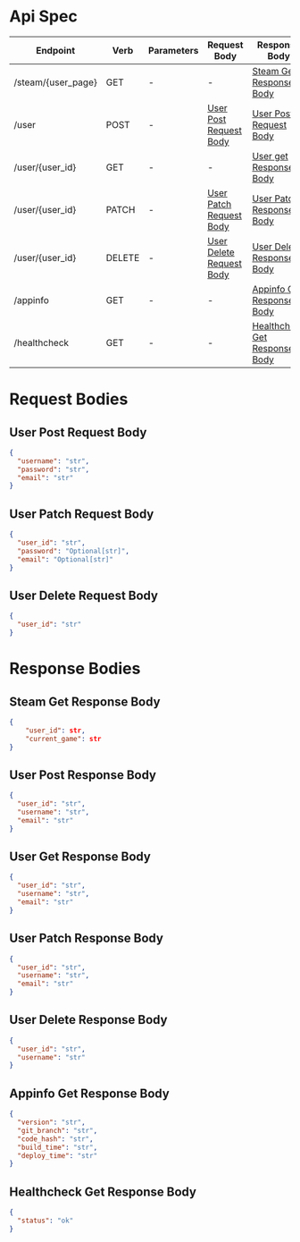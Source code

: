 # Api Spec

| Endpoint | Verb | Parameters | Request Body | Response Body | Requires Auth | 
| --- | --- | --- | --- | --- | --- |
| /steam/{user_page} | GET | - | - | [Steam Get Response Body](#steam-get-response-body) | No |
| /user | POST | - | [User Post Request Body](#user-post-request-body) | [User Post Request Body](#user-post-response-body) | Yes |
| /user/{user_id} | GET | - |  - |  [User get Response Body](#user-get-response-body) | Yes |
| /user/{user_id} | PATCH | - | [User Patch Request Body](#user-patch-request-body) | [User Patch Response Body](#user-patch-response-body) | Yes |
| /user/{user_id} | DELETE | - | [User Delete Request Body](#user-delete-request-body) | [User Delete Response Body](#user-delete-response-body) | Yes |
| /appinfo | GET | - | - | [Appinfo Get Response Body](#appinfo-get-response-body) | No |
| /healthcheck | GET | - | - | [Healthcheck Get Response Body](#healthcheck-get-response-body) | No |
  
# Request Bodies

## User Post Request Body
```json
{
  "username": "str",
  "password": "str", 
  "email": "str"
}
```

## User Patch Request Body
```json
{
  "user_id": "str",
  "password": "Optional[str]",
  "email": "Optional[str]"
}
```

## User Delete Request Body
```json
{
  "user_id": "str"
}
```

# Response Bodies

## Steam Get Response Body
```json 
{
    "user_id": str,
    "current_game": str
}
```

## User Post Response Body 
```json
{
  "user_id": "str",
  "username": "str",
  "email": "str"
}
```

## User Get Response Body
```json
{
  "user_id": "str",
  "username": "str",
  "email": "str"
}
```

## User Patch Response Body
```json
{
  "user_id": "str",
  "username": "str",
  "email": "str"
}
```

## User Delete Response Body 
```json
{
  "user_id": "str",
  "username": "str"
}
```

## Appinfo Get Response Body
```json
{
  "version": "str",
  "git_branch": "str",
  "code_hash": "str",
  "build_time": "str",
  "deploy_time": "str"
}
```

## Healthcheck Get Response Body
```json
{
  "status": "ok"
}
```
